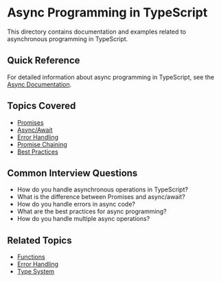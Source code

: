 # Async Programming in TypeScript

This directory contains documentation and examples related to asynchronous programming in
TypeScript.

## Quick Reference

For detailed information about async programming in TypeScript, see the
[Async Documentation](async.md).

## Topics Covered

- [Promises](async.md#promises)
- [Async/Await](async.md#async-await)
- [Error Handling](async.md#error-handling)
- [Promise Chaining](async.md#chaining)
- [Best Practices](async.md#best-practices)

## Common Interview Questions

- How do you handle asynchronous operations in TypeScript?
- What is the difference between Promises and async/await?
- How do you handle errors in async code?
- What are the best practices for async programming?
- How do you handle multiple async operations?

## Related Topics

- [Functions](../functions/functions.md)
- [Error Handling](../error-handling/error-handling.md)
- [Type System](../type-system/type-system.md)
